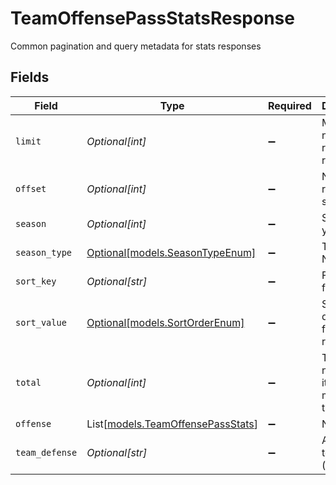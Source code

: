 # TeamOffensePassStatsResponse

Common pagination and query metadata for stats responses


## Fields

| Field                                                                  | Type                                                                   | Required                                                               | Description                                                            | Example                                                                |
| ---------------------------------------------------------------------- | ---------------------------------------------------------------------- | ---------------------------------------------------------------------- | ---------------------------------------------------------------------- | ---------------------------------------------------------------------- |
| `limit`                                                                | *Optional[int]*                                                        | :heavy_minus_sign:                                                     | Maximum number of results returned                                     |                                                                        |
| `offset`                                                               | *Optional[int]*                                                        | :heavy_minus_sign:                                                     | Number of records skipped                                              |                                                                        |
| `season`                                                               | *Optional[int]*                                                        | :heavy_minus_sign:                                                     | Season year                                                            |                                                                        |
| `season_type`                                                          | [Optional[models.SeasonTypeEnum]](../models/seasontypeenum.md)         | :heavy_minus_sign:                                                     | Type of NFL season                                                     | REG                                                                    |
| `sort_key`                                                             | *Optional[str]*                                                        | :heavy_minus_sign:                                                     | Field used for sorting                                                 |                                                                        |
| `sort_value`                                                           | [Optional[models.SortOrderEnum]](../models/sortorderenum.md)           | :heavy_minus_sign:                                                     | Sort direction for ordered results                                     | DESC                                                                   |
| `total`                                                                | *Optional[int]*                                                        | :heavy_minus_sign:                                                     | Total number of items matching the criteria                            |                                                                        |
| `offense`                                                              | List[[models.TeamOffensePassStats](../models/teamoffensepassstats.md)] | :heavy_minus_sign:                                                     | N/A                                                                    |                                                                        |
| `team_defense`                                                         | *Optional[str]*                                                        | :heavy_minus_sign:                                                     | Applied team filter (if any)                                           | 2250                                                                   |